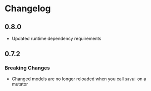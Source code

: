 # Changelog

## 0.8.0
- Updated runtime dependency requirements

## 0.7.2

### Breaking Changes
- Changed models are no longer reloaded when you call `save!` on a mutator
